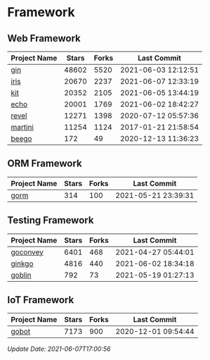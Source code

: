 # Framework

## Web Framework
| Project Name | Stars | Forks | Last Commit |
| ------------ | ----- | ----- | ----------- |
| [gin](https://github.com/gin-gonic/gin) | 48602 | 5520 | 2021-06-03 12:12:51 |
| [iris](https://github.com/kataras/iris) | 20670 | 2237 | 2021-06-07 12:33:19 |
| [kit](https://github.com/go-kit/kit) | 20352 | 2105 | 2021-06-05 13:44:19 |
| [echo](https://github.com/labstack/echo) | 20001 | 1769 | 2021-06-02 18:42:27 |
| [revel](https://github.com/revel/revel) | 12271 | 1398 | 2020-07-12 05:57:36 |
| [martini](https://github.com/go-martini/martini) | 11254 | 1124 | 2017-01-21 21:58:54 |
| [beego](https://github.com/astaxie/beego) | 172 | 49 | 2020-12-13 11:36:23 |

## ORM Framework
| Project Name | Stars | Forks | Last Commit |
| ------------ | ----- | ----- | ----------- |
| [gorm](https://github.com/jinzhu/gorm) | 314 | 100 | 2021-05-21 23:39:31 |

## Testing Framework
| Project Name | Stars | Forks | Last Commit |
| ------------ | ----- | ----- | ----------- |
| [goconvey](https://github.com/smartystreets/goconvey) | 6401 | 468 | 2021-04-27 05:44:01 |
| [ginkgo](https://github.com/onsi/ginkgo) | 4816 | 440 | 2021-06-02 18:34:18 |
| [goblin](https://github.com/franela/goblin) | 792 | 73 | 2021-05-19 01:27:13 |

## IoT Framework
| Project Name | Stars | Forks | Last Commit |
| ------------ | ----- | ----- | ----------- |
| [gobot](https://github.com/hybridgroup/gobot) | 7173 | 900 | 2020-12-01 09:54:44 |

*Update Date: 2021-06-07T17:00:56*